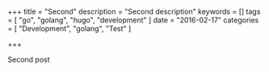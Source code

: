 +++
title = "Second"
description = "Second description"
keywords = []
tags = [
    "go",
    "golang",
    "hugo",
    "development"
]
date = "2016-02-17"
categories = [
    "Development",
    "golang",
    "Test"
]

+++

Second post
